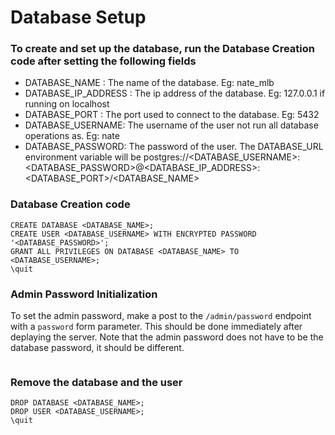 # Database Setup

### To create and set up the database, run the Database Creation code after setting the following fields
* DATABASE_NAME : The name of the database.  Eg: nate_mlb
* DATABASE_IP_ADDRESS : The ip address of the database.  Eg: 127.0.0.1 if running on localhost
* DATABASE_PORT : The port used to connect to the database.  Eg: 5432
* DATABASE_USERNAME: The username of the user not run all database operations as.  Eg: nate
* DATABASE_PASSWORD: The password of the user.
The DATABASE_URL environment variable will be postgres://<DATABASE_USERNAME>:<DATABASE_PASSWORD>@<DATABASE_IP_ADDRESS>:<DATABASE_PORT>/<DATABASE_NAME>

### Database Creation code
```sudo -u postgres psql
CREATE DATABASE <DATABASE_NAME>;
CREATE USER <DATABASE_USERNAME> WITH ENCRYPTED PASSWORD '<DATABASE_PASSWORD>';
GRANT ALL PRIVILEGES ON DATABASE <DATABASE_NAME> TO <DATABASE_USERNAME>;
\quit
```


### Admin Password Initialization
To set the admin password, make a post to the `/admin/password` endpoint with a `password` form parameter.  This should be done immediately after deplaying the server.  Note that the admin password does not have to be the database password, it should be different.
```curl -X POST -d 'password=<ADMIN_PASSWORD>' http://<SERVER_HOST:<SERVER_PORT>/admin/password
```

### Remove the database and the user
```sudo -u postgres psql
DROP DATABASE <DATABASE_NAME>;
DROP USER <DATABASE_USERNAME>;
\quit
```
